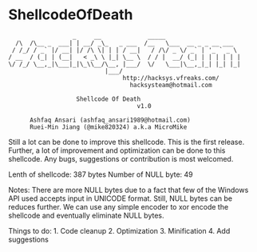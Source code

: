 ShellcodeOfDeath
================


                      _     __             _____                    
      /\  /\__ _  ___| | __/ _\_   _ ___  /__   \___  __ _ _ __ ___  
     / /_/ / _` |/ __| |/ /\ \| | | / __|   / /\/ _ \/ _` | '_ ` _ \
    / __  / (_| | (__|   < _\ \ |_| \__ \  / / |  __/ (_| | | | | | |
    \/ /_/ \__,_|\___|_|\_\\__/\__, |___/  \/   \___|\__,_|_| |_| |_|
                               |___/                                
                                    http://hacksys.vfreaks.com/
                                      hacksysteam@hotmail.com

                       Shellcode Of Death
                                        v1.0
  
          Ashfaq Ansari (ashfaq_ansari1989@hotmail.com)
          Ruei-Min Jiang (@mike820324) a.k.a MicroMike

 Still a lot can be done to improve this shellcode. This is the first release.
 Further, a lot of improvement and optimization can be done to this shellcode.
 Any bugs, suggestions or contribution is most welcomed.

 Lenth of shellcode: 387 bytes
 Number of NULL byte: 49

 Notes: There are more NULL bytes due to a fact that few of the Windows API used
        accepts input in UNICODE format. Still, NULL bytes can be reduces further.
        We can use any simple encoder to xor encode the shellcode and eventually
        eliminate NULL bytes.
               
 Things to do:
              1. Code cleanup
              2. Optimization
              3. Minification
              4. Add suggestions
